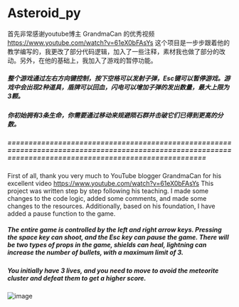 # Asteroid_py

首先非常感谢youtube博主 GrandmaCan 的优秀视频 https://www.youtube.com/watch?v=61eX0bFAsYs
这个项目是一步步跟着他的教学编写的，我更改了部分代码逻辑，加入了一些注释，素材我也做了部分的改动。另外，在他的基础上，我加入了游戏的暂停功能。
##### 整个游戏通过左右方向键控制，按下空格可以发射子弹，Esc键可以暂停游戏。游戏中会出现2种道具，盾牌可以回血，闪电可以增加子弹的发出数量，最大上限为3颗。
##### 你初始拥有3条生命，你需要通过移动来规避陨石群并击破它们已得到更高的分数。

##### =========================================================================================================================================================

First of all, thank you very much to YouTube blogger GrandmaCan for his excellent video https://www.youtube.com/watch?v=61eX0bFAsYs
This project was written step by step following his teaching. I made some changes to the code logic, added some comments, and made some changes to the resources. Additionally, based on his foundation, I have added a pause function to the game.
##### The entire game is controlled by the left and right arrow keys. Pressing the space key can shoot, and the Esc key can pause the game. There will be two types of props in the game, shields can heal, lightning can increase the number of bullets, with a maximum limit of 3.
##### You initially have 3 lives, and you need to move to avoid the meteorite cluster and defeat them to get a higher score.

![image](https://github.com/yuanluo2/Asteroid_py/assets/49439486/e7e4c2f4-93b6-4003-9515-8ca0b27c9c10)
